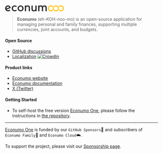 ![This is an image](econumo.png)

> **Econumo** (eh-KOH-noo-mo) is an open-source application for managing personal and family finances, supporting multiple currencies, joint accounts, and budgets.

#### Open Source
- [GitHub discussions](https://github.com/orgs/econumo/discussions)
- [Localization](https://crowdin.com/project/econumo) [![Crowdin](https://badges.crowdin.net/econumo/localized.svg)](https://crowdin.com/project/econumo)

#### Product links
- [Econumo website](https://econumo.com/?utm_source=github)
- [Econumo documentation](https://econumo.com/docs/?utm_source=github)
- [X (Twitter)](https://x.com/econumo)


#### Getting Started

- To self-host the free version [Econumo One](https://econumo.com/docs/edition/), please follow the instructions in [the repository](https://github.com/econumo/econumo-one).


---
[Econumo One](https://github.com/econumo/econumo-one) is funded by our `GitHub Sponsors`🖤 and subscribers of `Econumo Family`💑 and `Econumo Cloud`☁️. 

To support the project, please visit our [Sponsorship page](https://github.com/sponsors/econumo).
